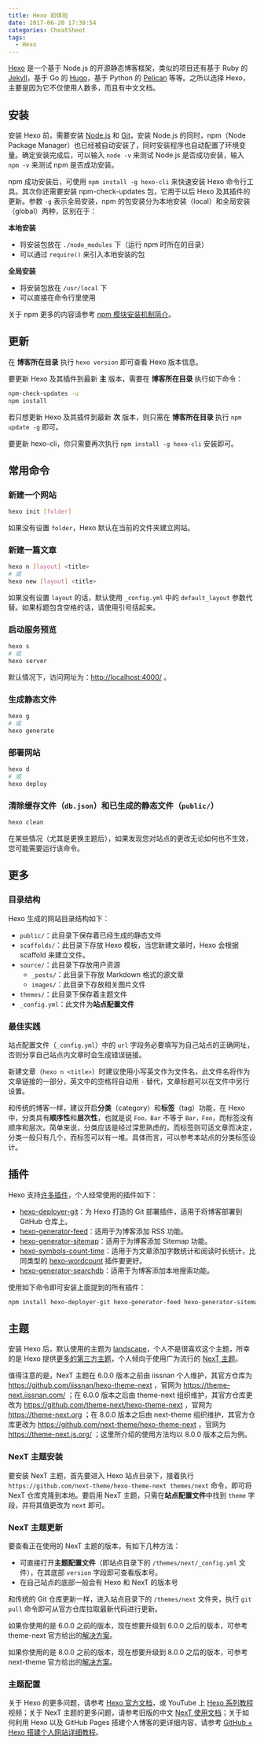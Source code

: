 ```yaml
---
title: Hexo 初体验
date: 2017-06-20 17:38:54
categories: CheatSheet
tags:
  - Hexo
---
```


[Hexo](https://hexo.io/zh-cn/index.html) 是一个基于 Node.js 的开源静态博客框架，类似的项目还有基于 Ruby 的 [Jekyll](https://jekyllrb.com/)，基于 Go 的 [Hugo](https://gohugo.io/)，基于 Python 的 [Pelican](https://blog.getpelican.com/) 等等。之所以选择 Hexo，主要是因为它不仅使用人数多，而且有中文文档。

## 安装

安装 Hexo 前，需要安装 [Node.js](https://nodejs.org/zh-cn/download/) 和 [Git](https://git-scm.com/downloads)，安装 Node.js 的同时，npm（Node Package Manager）也已经被自动安装了，同时安装程序也自动配置了环境变量。确定安装完成后，可以输入 `node -v` 来测试 Node.js 是否成功安装，输入 `npm -v` 来测试 npm 是否成功安装。

npm 成功安装后，可使用 `npm install -g hexo-cli` 来快速安装 Hexo 命令行工具。其次你还需要安装 npm-check-updates 包，它用于以后 Hexo 及其插件的更新。参数 `-g` 表示全局安装，npm 的包安装分为本地安装（local）和全局安装（global）两种，区别在于：

**本地安装**

- 将安装包放在 `./node_modules` 下（运行 npm 时所在的目录）
- 可以通过 `require()` 来引入本地安装的包

**全局安装**

- 将安装包放在 `/usr/local` 下
- 可以直接在命令行里使用
<!-- more -->

关于 npm 更多的内容请参考 [npm 模块安装机制简介](http://www.ruanyifeng.com/blog/2016/01/npm-install.html)。

## 更新

在 **博客所在目录** 执行 `hexo version` 即可查看 Hexo 版本信息。

要更新 Hexo 及其插件到最新 **主** 版本，需要在 **博客所在目录** 执行如下命令：

```sh
npm-check-updates -u
npm install
```

若只想更新 Hexo 及其插件到最新 **次** 版本，则只需在 **博客所在目录** 执行 `npm update -g` 即可。

要更新 hexo-cli，你只需要再次执行 `npm install -g hexo-cli` 安装即可。

## 常用命令

### 新建一个网站

```sh
hexo init [folder]
```

如果没有设置 `folder`，Hexo 默认在当前的文件夹建立网站。

### 新建一篇文章

```sh
hexo n [layout] <title>
# 或
hexo new [layout] <title>
```

如果没有设置 `layout` 的话，默认使用 `_config.yml` 中的 `default_layout` 参数代替。如果标题包含空格的话，请使用引号括起来。

### 启动服务预览

```sh
hexo s
# 或
hexo server
```

默认情况下，访问网址为：<http://localhost:4000/> 。

### 生成静态文件

```sh
hexo g
# 或
hexo generate
```

### 部署网站

```sh
hexo d
# 或
hexo deploy
```

### 清除缓存文件（`db.json`）和已生成的静态文件（`public/`）

```sh
hexo clean
```

在某些情况（尤其是更换主题后），如果发现您对站点的更改无论如何也不生效，您可能需要运行该命令。

## 更多

### 目录结构

Hexo 生成的网站目录结构如下：

- `public/`：此目录下保存着已经生成的静态文件
- `scaffolds/`：此目录下存放 Hexo 模板，当您新建文章时，Hexo 会根据 scaffold 来建立文件。
- `source/`：此目录下存放用户资源
  - `_posts/`：此目录下存放 Markdown 格式的源文章
  - `images/`：此目录下存放相关图片文件
- `themes/`：此目录下保存着主题文件
- `_config.yml`：此文件为**站点配置文件**

### 最佳实践

站点配置文件（`_config.yml`）中的 `url` 字段务必要填写为自己站点的正确网址，否则分享自己站点内文章时会生成错误链接。

新建文章（`hexo n <title>`）时建议使用小写英文作为文件名，此文件名将作为文章链接的一部分，英文中的空格将自动用 `-` 替代，文章标题可以在文件中另行设置。

和传统的博客一样，建议开启**分类**（category）和**标签**（tag）功能，在 Hexo 中，分类具有**顺序性**和**层次性**，也就是说 `Foo，Bar` 不等于 `Bar，Foo`，而标签没有顺序和层次。简单来说，分类应该是经过深思熟虑的，而标签则可适文章而决定，分类一般只有几个，而标签可以有一堆。具体而言，可以参考本站点的分类标签设计。

## 插件

Hexo 支持[许多插件](https://hexo.io/plugins/)，个人经常使用的插件如下：

- [hexo-deployer-git](https://github.com/hexojs/hexo-deployer-git)：为 Hexo 打造的 Git 部署插件，适用于将博客部署到 GitHub 仓库上。
- [hexo-generator-feed](https://github.com/hexojs/hexo-generator-feed)：适用于为博客添加 RSS 功能。
- [hexo-generator-sitemap](https://github.com/hexojs/hexo-generator-sitemap)：适用于为博客添加 Sitemap 功能。
- [hexo-symbols-count-time](https://github.com/theme-next/hexo-symbols-count-time)：适用于为文章添加字数统计和阅读时长统计，比同类型的 [hexo-wordcount](https://github.com/willin/hexo-wordcount) 插件要更好。
- [hexo-generator-searchdb](https://github.com/theme-next/hexo-generator-searchdb)：适用于为博客添加本地搜索功能。

使用如下命令即可安装上面提到的所有插件：

```sh
npm install hexo-deployer-git hexo-generator-feed hexo-generator-sitemap hexo-symbols-count-time hexo-generator-searchdb
```

## 主题

安装 Hexo 后，默认使用的主题为 [landscape](https://github.com/hexojs/hexo-theme-landscape)，个人不是很喜欢这个主题，所幸的是 Hexo 提供[更多的第三方主题](https://hexo.io/themes/)，个人倾向于使用广为流行的 [NexT 主题](https://theme-next.js.org/)。

值得注意的是，NexT 主题在 6.0.0 版本之前由 iissnan 个人维护，其官方仓库为 <https://github.com/iissnan/hexo-theme-next> ，官网为 <https://theme-next.iissnan.com/> ；在 6.0.0 版本之后由 theme-next 组织维护，其官方仓库更改为 <https://github.com/theme-next/hexo-theme-next> ，官网为 <https://theme-next.org> ；在 8.0.0 版本之后由 next-theme 组织维护，其官方仓库更改为 <https://github.com/next-theme/hexo-theme-next> ，官网为 <https://theme-next.js.org/> ；这里所介绍的使用方法均以 8.0.0 版本之后为例。

### NexT 主题安装

要安装 NexT 主题，首先要进入 Hexo 站点目录下，接着执行 `https://github.com/next-theme/hexo-theme-next themes/next` 命令，即可将 NexT 仓库克隆到本地。要启用 NexT 主题，只需在**站点配置文件**中找到 `theme` 字段，并将其值更改为 `next` 即可。

### NexT 主题更新

要查看正在使用的 NexT 主题的版本，有如下几种方法：

- 可直接打开**主题配置文件**（即站点目录下的 `/themes/next/_config.yml` 文件），在其底部 `version` 字段即可查看版本号。
- 在自己站点的底部一般会有 Hexo 和 NexT 的版本号

和传统的 Git 仓库更新一样，进入站点目录下的 `/themes/next` 文件夹，执行 `git pull` 命令即可从官方仓库拉取最新代码进行更新。

如果你使用的是 6.0.0 之前的版本，现在想要升级到 6.0.0 之后的版本，可参考 theme-next 官方给出的[解决方案](https://github.com/theme-next/hexo-theme-next/blob/master/docs/zh-CN/UPDATE-FROM-5.1.X.md)。

如果你使用的是 8.0.0 之前的版本，现在想要升级到 8.0.0 之后的版本，可参考 next-theme 官方给出的[解决方案](https://theme-next.js.org/docs/getting-started/upgrade.html#Upgrade)。

### 主题配置

关于 Hexo 的更多问题，请参考 [Hexo 官方文档](https://hexo.io/zh-cn/docs/)，或 YouTube 上 [Hexo 系列教程](https://www.youtube.com/watch?v=B0yVJ46CTR8&list=PLD5dyQmlN6xPqBV0cxO7zAe1C8OmDPqfX)视频；关于 NexT 主题的更多问题，请参考旧版的中文 [NexT 使用文档](https://theme-next.iissnan.com/)；关于如何利用 Hexo 以及 GitHub Pages 搭建个人博客的更详细内容，请参考 [GitHub + Hexo 搭建个人网站详细教程](https://zhuanlan.zhihu.com/p/26625249)。
